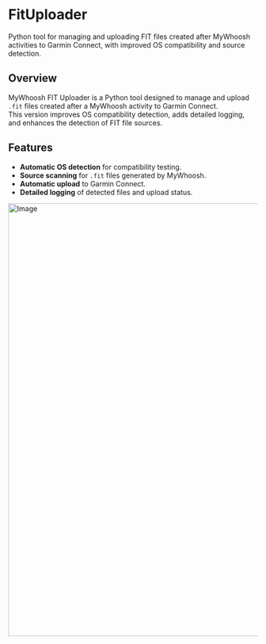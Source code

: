 # FitUploader
Python tool for managing and uploading FIT files created after MyWhoosh activities to Garmin Connect, with improved OS compatibility and source detection.

## Overview
MyWhoosh FIT Uploader is a Python tool designed to manage and upload `.fit` files created after a MyWhoosh activity to Garmin Connect.  
This version improves OS compatibility detection, adds detailed logging, and enhances the detection of FIT file sources.

## Features
- **Automatic OS detection** for compatibility testing.
- **Source scanning** for `.fit` files generated by MyWhoosh.
- **Automatic upload** to Garmin Connect.
- **Detailed logging** of detected files and upload status.

<img width="1439" height="873" alt="Image" src="https://github.com/user-attachments/assets/29d9cddf-ab0a-4b40-b589-8cba8504150c" />
